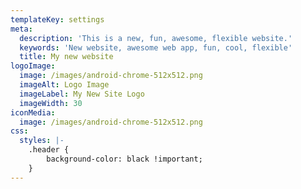 ```yaml
---
templateKey: settings
meta:
  description: 'This is a new, fun, awesome, flexible website.'
  keywords: 'New website, awesome web app, fun, cool, flexible'
  title: My new website
logoImage:
  image: /images/android-chrome-512x512.png
  imageAlt: Logo Image
  imageLabel: My New Site Logo
  imageWidth: 30
iconMedia:
  image: /images/android-chrome-512x512.png
css:
  styles: |-
    .header {
        background-color: black !important;
    }
---
```


